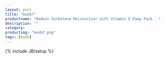 ```yaml
---
layout: post
title: "muob7"
productname: "Redwin Sorbolene Moisturiser with Vitamin E Pump Pack   500mL"
description: ""
category: 
productimg: "muob7.png"
tags: [muob]
---
```

{% include JB/setup %}

